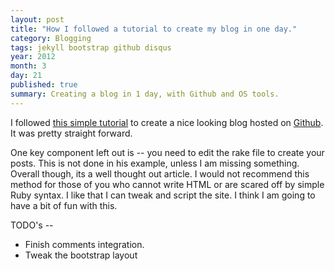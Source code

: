 ```yaml
---
layout: post
title: "How I followed a tutorial to create my blog in one day."
category: Blogging
tags: jekyll bootstrap github disqus
year: 2012
month: 3
day: 21
published: true
summary: Creating a blog in 1 day, with Github and OS tools.
---
```

<p>
I followed <a href="http://erjjones.github.com/blog/How-I-built-my-blog-in-one-day/" target="_blank">this simple tutorial</a> to create a nice looking blog hosted on <a href="http://github.com" target="_blank">Github</a>. It was pretty straight forward. 
</p>
<p>
  One key component left out is -- you need to edit the rake file to create your posts. This is not done in his example, unless I am missing something. Overall though, its a well thought out article. I would not recommend this method for those of you who cannot write HTML or are scared off by simple Ruby syntax. I like that I can tweak and script the site. I think I am going to have a bit of fun with this. 
</p>
<p>
  TODO's --
  <ul>
    <li>Finish comments integration.</li>
    <li>Tweak the bootstrap layout</li> 
    </ul>
</p>
